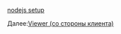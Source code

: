 [nodejs setup](viewer/go.md ':include :type=markdown')

Далее:[Viewer (со стороны клиента)](viewer/2legged/ui)

